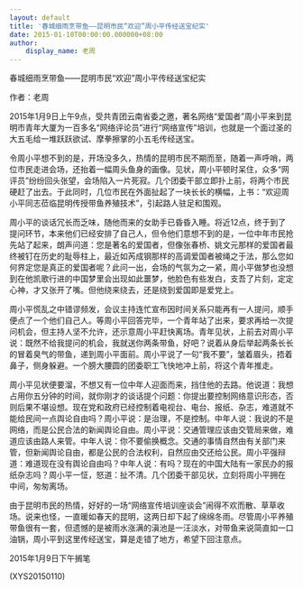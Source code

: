 ```yaml
---
layout: default
title: '春城细雨烹带鱼——昆明市民“欢迎”周小平传经送宝纪实'
date: 2015-01-10T00:00:00.000000+08:00
author:
    display_name: 老周
---
```


春城细雨烹带鱼——昆明市民“欢迎”周小平传经送宝纪实

作者：老周

2015年1月9日上午9点，受共青团云南省委之邀，著名网络“爱国者”周小平来到昆明市青年大厦为一百多名“网络评论员”进行“网络宣传”培训，也就是一个面过圣的大五毛给一堆跃跃欲试、摩拳擦掌的小五毛传经送宝。

令周小平想不到的是，开场没多久，热情的昆明市民不期而至，随着一声呼哨，两位市民走进会场，还抬着一幅周头鱼身的画像。见状，周小平顿时呆住，众多“网评员”纷纷回头张望，会场陷入一片死寂。几个团委干部立即扑上前，将两个市民硬赶了出去。于此同时，几位市民在外面扯起了一块长长的横幅，上书：“欢迎周小平同志莅临昆明传授带鱼养殖技术”，引起路人驻足和围观。

周小平的谈话冗长而乏味，随他而来的女助手已昏昏入睡。将近12点，终于到了提问环节，本来他们已经安排了自己人，但令他们意想不到的是，一位中年市民抢先站了起来，朗声问道：您是著名的爱国者，但像张春桥、姚文元那样的爱国者最终被钉在历史的耻辱柱上，最近如芮成钢那样的高调爱国者被绳之于法，那么您如何界定您是真正的爱国者呢？此问一出，会场的气氛为之一紧，周小平做梦也没想到在他凯歌行进的中国梦里会出现如此噩梦，他脸色有些发白，支吾了片刻，定定心神，才又张开了嘴。但他绕来绕去，还是绕到爱国即是爱党上。

周小平慌乱之中错谬频发，会议主持连忙宣布因时间关系只能再有一人提问，顺手便点了一个他们自己人。等周小平回答完毕，一个青年站了出来，要求再给一次提问机会，但主持人坚不允许，还示意周小平赶快离场。青年见状，上前去对周小平说：既然不给我提问的机会，我就送你两条带鱼，好吧？说着从身后举起两条长长的冒着臭气的带鱼，递到周小平面前。周小平说了一句“我不要”，皱着眉头，捂着鼻子，侧身躲避。一个膀大腰圆的团委职工飞快地冲上前，将这个青年推走。

周小平见状便要溜，不想又有一位中年人迎面而来，挡住他的去路。他说道：我想占用你五分钟的时间，就你刚才的谈话提个问题：你提出要控制网络意识形态，否则后果不堪设想。现在党和政府已经控制着电视台、电台、报纸、杂志，难道就不能给民间一点舆论自由吗？周小平说：是治理，不是控制。中年人说：我说的不是网络，而是公民合法的新闻舆论自由。周小平说：交通管理应该由交管局来做，难道应该由路人来管。中年人说：你不要偷换概念。交通的事情自然由有关部门来管，但新闻舆论自由，都是公民的合法权利，自然应由交还给公民。周小平强辩道：难道现在没有舆论自由吗？中年人说：有吗？现在的中国大陆有一家民办的报纸杂志吗？周小平一怔，怒道：扯不清。几个团委干部见状，立刻将周小平拥在 中间，匆匆离场。

由于昆明市民的热情，好好的一场“网络宣传培训座谈会”闹得不欢而散、草草收场。说来也怪，一直暖如春天的昆明，这两日却下起了绵绵冬雨。尽管周小平养殖带鱼很有一套，但遗憾的是被雨水涨满的滇池是一汪淡水，对带鱼来说简直如一口油锅，周小平到这里传经送宝，算是走错了地方，希望下回注意点。

2015年1月9日下午搁笔

(XYS20150110)

